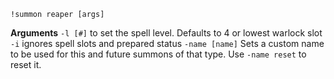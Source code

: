 `!summon reaper [args]` 
  
**Arguments**
`-l [#]` to set the spell level. Defaults to 4 or lowest warlock slot
`-i` ignores spell slots and prepared status
`-name [name]` Sets a custom name to be used for this and future summons of that type. Use `-name reset` to reset it.